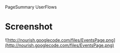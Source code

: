 PageSummary UserFlows

# Screenshot #

![http://nourish.googlecode.com/files/EventsPage.png](http://nourish.googlecode.com/files/EventsPage.png)